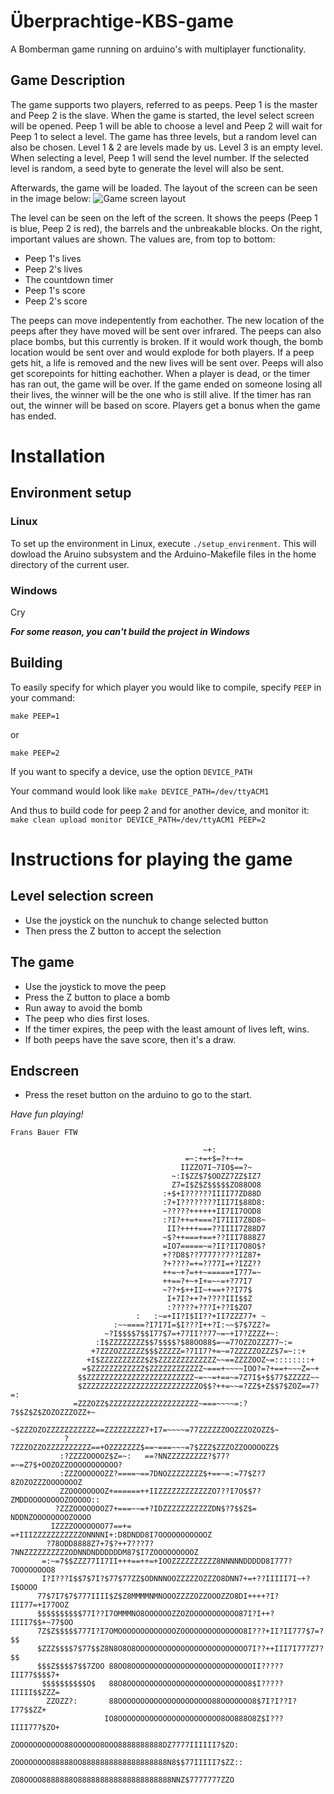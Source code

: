 # Überprachtige-KBS-game
A Bomberman game running on arduino's with multiplayer functionality.
## Game Description
The game supports two players, referred to as peeps. Peep 1 is the master and Peep 2 is the slave.
When the game is started, the level select screen will be opened. Peep 1 will be able to choose a level and Peep 2 will wait for Peep 1 to select a level. The game has three levels, but a random level can also be chosen. Level 1 & 2 are levels made by us. Level 3 is an empty level.
When selecting a level, Peep 1 will send the level number. If the selected level is random, a seed byte to generate the level will also be sent.

Afterwards, the game will be loaded. The layout of the screen can be seen in the image below:
![Game screen layout](https://i.imgur.com/Zxvom9d.jpg)

The level can be seen on the left of the screen. It shows the peeps (Peep 1 is blue, Peep 2 is red), the barrels and the unbreakable blocks. On the right, important values are shown.
The values are, from top to bottom:
* Peep 1's lives
* Peep 2's lives
* The countdown timer
* Peep 1's score
* Peep 2's score

The peeps can move indepentently from eachother. The new location of the peeps after they have moved will be sent over infrared. The peeps can also place bombs, but this currently is broken. If it would work though, the bomb location would be sent over and would explode for both players. If a peep gets hit, a life is removed and the new lives will be sent over. Peeps will also get scorepoints for hitting eachother.
When a player is dead, or the timer has ran out, the game will be over. If the game ended on someone losing all their lives, the winner will be the one who is still alive. If the timer has ran out, the winner will be based on score. Players get a bonus when the game has ended.

# Installation
## Environment setup
### Linux
To set up the environment in Linux, execute `./setup_envirenment`.
This will dowload the Aruino subsystem and the Arduino-Makefile files in the home directory of the current user.
### Windows
Cry

_**For some reason, you can't build the project in Windows**_
## Building

To easily specify for which player you would like to compile, specify `PEEP` in your command:

`make PEEP=1`

or

`make PEEP=2`

If you want to specify a device, use the option `DEVICE_PATH`

Your command would look like
`make DEVICE_PATH=/dev/ttyACM1`

And thus to build code for peep 2 and for another device, and monitor it:
`make clean upload monitor DEVICE_PATH=/dev/ttyACM1 PEEP=2`

# Instructions for playing the game
## Level selection screen
* Use the joystick on the nunchuk to change selected button
* Then press the Z button to accept the selection
## The game
* Use the joystick to move the peep
* Press the Z button to place a bomb
* Run away to avoid the bomb
* The peep who dies first loses.
* If the timer expires, the peep with the least amount of lives left, wins.
* If both peeps have the save score, then it's a draw.
## Endscreen
* Press the reset button on the arduino to go to the start.



_Have fun playing!_



```
Frans Bauer FTW
                                                                                
                                           ~+:                                  
                                       =~:+=+$=?+~+=                            
                                      IIZZO7I~7IO$==?~                          
                                    ~:I$ZZ$7$OOZZ7ZZ$IZ7                        
                                    Z7=I$Z$Z$$$$$ZO88OO8                        
                                  :+$+I??????IIII77ZD88D                        
                                  :7+I????????III7I$88D8:                       
                                  ~?????++++++II7II7OOD8                        
                                  :?I?++=+===?I7III7Z8D8~                       
                                   II?++++===??IIII7Z88D7                       
                                  ~$?++===+==+??III7888Z7                       
                                  =IO7=====~=?II?II7O8O$?                       
                                  +??D8$??7777??7??IZ87+                        
                                  ?+????=+=??77I=+?IZZ??                        
                                  ++=~+?=++~=====+I777=~                        
                                  ++==?+~+I+=~~=+?77I7                          
                                  ~??+$++II~+==+??I77$                          
                                   I+7I?++?+????III$$Z                          
                                   :?????+???I+??I$ZO7                          
                            :   :~=+II?I$II??+II7ZZZ77+ ~                       
                       :~~====?I7I7I=$I???I++?I:~~$7$7ZZ?=                      
                     ~?I$$$$7$$I77$7=+77II??77~=~+I7?ZZZZ+~:                    
                   :I$ZZZZZZZZ$$7$$$$?$88OO88$=~=77OZZOZZZ77~:=                 
                  +7ZZZOZZZZZZ$$$ZZZZZ=?7II7?+=~=7ZZZZZOZZZ$7=~::+              
                 +I$ZZZZZZZZZZ$Z$ZZZZZZZZZZZZZ~~==ZZZZOOZ~=::::::::+            
                =$ZZZZZZZZZZZZ$ZZZZZZZZZZZZ~===+~~~~IOO?=?+==+~~~Z=~+           
               $$ZZZZZZZZZZZZZZZZZZZZZZZZ~=~~=+==~=7Z7I$+$$77$ZZZZZ~~          
               $ZZZZZZZZZZZZZZZZZZZZZZZZZZO$$?++=~~=?ZZ$+Z$$7$ZOZ==7?=:         
              =ZZZOZZ$ZZZZZZZZZZZZZZZZZZZZ~===~~~~=:?7$$Z$Z$ZOZOZZZOZZ+~        
             ~$ZZZOZOZZZZZZZZZZZ==ZZZZZZZZZ7+I7=~~~~=77ZZZZZZOOZZZOZOZZ$~       
            ?7ZZZOZZOZZZZZZZZZZ==+OZZZZZZZ$==~===~~~=7$ZZZ$ZZZOZZOOOOOZZ$       
           :?ZZZZOOOOZ$Z=~:   ==?NNZZZZZZZZZ?$77?=~=Z7$+OOZOZZOOOOOOOOOOO?      
           :ZZZOOOOOOZZ?====~==7DNOZZZZZZZZ$+==~=:=77$Z?7 8ZOZOZZZOOOOOOOZ      
           ZZOOOOOOOOZ+======++IIZZZZZZZZZZZZO7??I7O$$7?ZMDDOOOOOOOOZOOOOO::    
          ?ZZZOOOOOOOZ7+===~~=+?IDZZZZZZZZZZZDN$?7$$Z$= NDDNZOOOOOOOOZOOOO      
         IZZZZOOOOOOO77==+=  =+IIIZZZZZZZZZZZONNNNI+:D8DNDD8I7OOOOOOOOOOOZ      
        ?78ODD8888Z7+7$?++7???7?7NNZZZZZZZZZZODNNDNDDDDDDM87$I7ZOOOOOOOOOZ      
       =:~=7$$ZZZ77II7II+++==++=+IOOZZZZZZZZZZ8NNNNNDDDDD8I777?7OOOOOOOO8       
       I?I???I$$7$7I?$77$77ZZ$ODNNNOOZZZZZOZZZO8DNN7+=+??IIIII7I~+?I$OOOO       
      77$7I7$7$777IIII$Z$Z8MMMMNMNOOOZZZZOZZOOOZZO8DI++++?I?III77=+I77OOZ       
      $$$$$$$$$$77I??I7OMMMNO8OOOOOOZZOZOOOOOOOOOOO87I?I++?IIII7$$+~77$OO       
      7Z$Z$$$$$777I?I7OMOOOOOOOOOOOOOZOOOOOOOOOOOOOO8I???+II?II777$7=?$$        
      $ZZZ$$$$7$77$$Z8N8O8O8OOOOOOOOOOOOOOOOOOOOOOOOO7I??++III7I777Z7?$$        
      $$$Z$$$$7$$7ZOO 88OO8OOOOOOOOOOOOOOOOOOOOOOOOOOOII?????III77$$$$7+        
       $$$$$$$$$$O$   88O8OOOOOOOOOOOOOOOOOOOOOOOOOOO8$I?????IIIII$$ZZZ=        
        ZZOZZ?:       88OOOOOOOOOOOOOOOOOOOOO88OOOOOOO8$7I?I??I?I77$$ZZ+        
                     IO8OOOOOOOOOOOOOOOOOOOOOOO8OO888O8Z$I???IIII777$ZO+        
                     ZOOOOOOOOOOO88OOOOOO8OOO8888888888DZ7777IIIIII7$ZO:        
                     ZOOOOOOOO88888OO8888888888888888888N8$$77IIIII7$ZZ::       
                     ZO8OOOO8888888O888888888888888888888NNZ$7777777ZZO         
```


